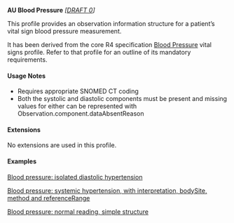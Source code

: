 **AU Blood Pressure** *[[DRAFT 0](guidance.html)]*

This profile provides an observation information structure for a patient’s vital sign blood pressure measurement.

It has been derived from the core R4 specification [Blood Pressure](http://hl7.org/fhir/StructureDefinition/bp) vital signs profile. 
Refer to that profile for an outline of its mandatory requirements.


#### Usage Notes
* Requires appropriate SNOMED CT coding
* Both the systolic and diastolic components must be present and missing values for either can be represented with Observation.component.dataAbsentReason


#### Extensions

No extensions are used in this profile.


#### Examples

[Blood pressure: isolated diastolic hypertension](Observation-bloodpressure-example0.html)

[Blood pressure: systemic hypertension, with interpretation, bodySite, method and referenceRange](Observation-bloodpressure-example1.html)

[Blood pressure: normal reading, simple structure](Observation-bloodpressure-example2.html)

